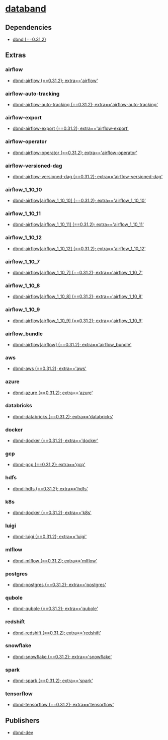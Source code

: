 # [databand](https://pypi.org/project/databand)

## Dependencies
- [dbnd (==0.31.2)](packages/d/dbnd.md)


## Extras

### airflow
- [dbnd-airflow (==0.31.2); extra=='airflow'](packages/d/dbnd-airflow.md)

### airflow-auto-tracking
- [dbnd-airflow-auto-tracking (==0.31.2); extra=='airflow-auto-tracking'](packages/d/dbnd-airflow-auto-tracking.md)

### airflow-export
- [dbnd-airflow-export (==0.31.2); extra=='airflow-export'](packages/d/dbnd-airflow-export.md)

### airflow-operator
- [dbnd-airflow-operator (==0.31.2); extra=='airflow-operator'](packages/d/dbnd-airflow-operator.md)

### airflow-versioned-dag
- [dbnd-airflow-versioned-dag (==0.31.2); extra=='airflow-versioned-dag'](packages/d/dbnd-airflow-versioned-dag.md)

### airflow_1_10_10
- [dbnd-airflow[airflow_1_10_10] (==0.31.2); extra=='airflow_1_10_10'](packages/d/dbnd-airflow.md)

### airflow_1_10_11
- [dbnd-airflow[airflow_1_10_11] (==0.31.2); extra=='airflow_1_10_11'](packages/d/dbnd-airflow.md)

### airflow_1_10_12
- [dbnd-airflow[airflow_1_10_12] (==0.31.2); extra=='airflow_1_10_12'](packages/d/dbnd-airflow.md)

### airflow_1_10_7
- [dbnd-airflow[airflow_1_10_7] (==0.31.2); extra=='airflow_1_10_7'](packages/d/dbnd-airflow.md)

### airflow_1_10_8
- [dbnd-airflow[airflow_1_10_8] (==0.31.2); extra=='airflow_1_10_8'](packages/d/dbnd-airflow.md)

### airflow_1_10_9
- [dbnd-airflow[airflow_1_10_9] (==0.31.2); extra=='airflow_1_10_9'](packages/d/dbnd-airflow.md)

### airflow_bundle
- [dbnd-airflow[airflow] (==0.31.2); extra=='airflow_bundle'](packages/d/dbnd-airflow.md)

### aws
- [dbnd-aws (==0.31.2); extra=='aws'](packages/d/dbnd-aws.md)

### azure
- [dbnd-azure (==0.31.2); extra=='azure'](packages/d/dbnd-azure.md)

### databricks
- [dbnd-databricks (==0.31.2); extra=='databricks'](packages/d/dbnd-databricks.md)

### docker
- [dbnd-docker (==0.31.2); extra=='docker'](packages/d/dbnd-docker.md)

### gcp
- [dbnd-gcp (==0.31.2); extra=='gcp'](packages/d/dbnd-gcp.md)

### hdfs
- [dbnd-hdfs (==0.31.2); extra=='hdfs'](packages/d/dbnd-hdfs.md)

### k8s
- [dbnd-docker (==0.31.2); extra=='k8s'](packages/d/dbnd-docker.md)

### luigi
- [dbnd-luigi (==0.31.2); extra=='luigi'](packages/d/dbnd-luigi.md)

### mlflow
- [dbnd-mlflow (==0.31.2); extra=='mlflow'](packages/d/dbnd-mlflow.md)

### postgres
- [dbnd-postgres (==0.31.2); extra=='postgres'](packages/d/dbnd-postgres.md)

### qubole
- [dbnd-qubole (==0.31.2); extra=='qubole'](packages/d/dbnd-qubole.md)

### redshift
- [dbnd-redshift (==0.31.2); extra=='redshift'](packages/d/dbnd-redshift.md)

### snowflake
- [dbnd-snowflake (==0.31.2); extra=='snowflake'](packages/d/dbnd-snowflake.md)

### spark
- [dbnd-spark (==0.31.2); extra=='spark'](packages/d/dbnd-spark.md)

### tensorflow
- [dbnd-tensorflow (==0.31.2); extra=='tensorflow'](packages/d/dbnd-tensorflow.md)


## Publishers
- [dbnd-dev](https://pypi.org/user/dbnd-dev)

